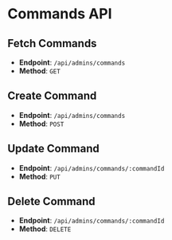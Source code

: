 # Commands API

## Fetch Commands
- **Endpoint**: `/api/admins/commands`
- **Method**: `GET`

## Create Command
- **Endpoint**: `/api/admins/commands`
- **Method**: `POST`

## Update Command
- **Endpoint**: `/api/admins/commands/:commandId`
- **Method**: `PUT`

## Delete Command
- **Endpoint**: `/api/admins/commands/:commandId`
- **Method**: `DELETE`

